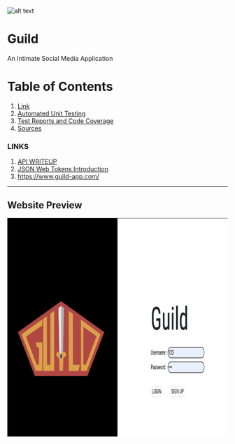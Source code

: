 ![alt text](https://github.com/atarisafari/LargeProject/blob/master/web/src/imgs/Guild_Logo.png)

# Guild
An Intimate Social Media Application

Table of Contents
=================
1. [ Link ](#link) 
2. [ Automated Unit Testing ](#testing)
3. [ Test Reports and Code Coverage ](#report)
4. [ Sources ](#source)

### LINKS
<a name="link"></a>
1. [API WRITEUP](API/README.md)
2. [JSON Web Tokens Introduction](http://jwt.io)
3. https://www.guild-app.com/
___
## Website Preview
<img src="LoginPage.png" width="1000" height="500">

